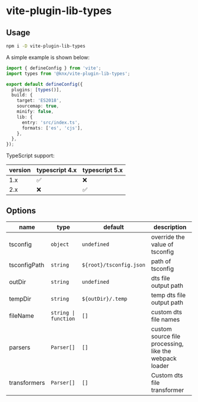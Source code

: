 # vite-plugin-lib-types

## Usage

```bash
npm i -D vite-plugin-lib-types
```

A simple example is shown below:

```ts
import { defineConfig } from 'vite';
import types from '@knx/vite-plugin-lib-types';

export default defineConfig({
  plugins: [types()],
  build: {
    target: 'ES2018',
    sourcemap: true,
    minify: false,
    lib: {
      entry: 'src/index.ts',
      formats: ['es', 'cjs'],
    },
  },
});
```

TypeScript support:

| version | typescript 4.x | typescript 5.x |
| ------- | -------------- | -------------- |
| 1.x     | ✅             | ❌             |
| 2.x     | ❌             | ✅             |

## Options

| name         | type                 | default                 | description                                            |
| ------------ | -------------------- | ----------------------- | ------------------------------------------------------ |
| tsconfig     | `object`             | `undefined`             | override the value of tsconfig                         |
| tsconfigPath | `string`             | `${root}/tsconfig.json` | path of tsconfig                                       |
| outDir       | `string`             | `undefined`             | dts file output path                                   |
| tempDir      | `string`             | `${outDir}/.temp`       | temp dts file output path                              |
| fileName     | `string \| function` | `[]`                    | custom dts file names                                  |
| parsers      | `Parser[]`           | `[]`                    | custom source file processing, like the webpack loader |
| transformers | `Parser[]`           | `[]`                    | Custom dts file transformer                            |
